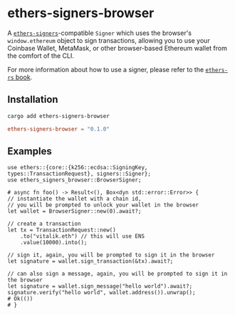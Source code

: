# ethers-signers-browser

A [`ethers-signers`](https://github.com/gakonst/ethers-rs)-compatible `Signer` which uses the browser's `window.ethereum` object to sign transactions, allowing you to use your Coinbase Wallet, MetaMask, or other browser-based Ethereum wallet from the comfort of the CLI.

For more information about how to use a signer, please refer to the [`ethers-rs` book](https://gakonst.com/ethers-rs).

## Installation

```bash
cargo add ethers-signers-browser
```

```toml
ethers-signers-browser = "0.1.0"
```

## Examples

```rust,no_run
use ethers::{core::{k256::ecdsa::SigningKey, types::TransactionRequest}, signers::Signer};
use ethers_signers_browser::BrowserSigner;

# async fn foo() -> Result<(), Box<dyn std::error::Error>> {
// instantiate the wallet with a chain id,
// you will be prompted to unlock your wallet in the browser
let wallet = BrowserSigner::new(0).await?;

// create a transaction
let tx = TransactionRequest::new()
    .to("vitalik.eth") // this will use ENS
    .value(10000).into();

// sign it, again, you will be prompted to sign it in the browser
let signature = wallet.sign_transaction(&tx).await?;

// can also sign a message, again, you will be prompted to sign it in the browser
let signature = wallet.sign_message("hello world").await?;
signature.verify("hello world", wallet.address()).unwrap();
# Ok(())
# }
```
